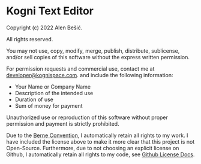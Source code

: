 # Kogni Text Editor

Copyright (c) 2022 Alen Bešić.

All rights reserved.

You may not use, copy, modify, merge, publish, distribute, sublicense,
and/or sell copies of this software without the express written permission.

For permission requests and commercial use, contact me at developer@kognispace.com.
and include the following information:
- Your Name or Company Name
- Description of the intended use
- Duration of use
- Sum of money for payment

Unauthorized use or reproduction of this software without proper
permission and payment is strictly prohibited.

Due to the [Berne Convention](https://en.wikipedia.org/wiki/Berne_Convention), I automatically retain all rights to my work. I have included the license above to make it more clear that this project is not Open-Source.
Furthermore, due to not choosing an explicit license on Github, I automatically retain all rights to my code, see [Github License Docs](https://docs.github.com/en/repositories/managing-your-repositorys-settings-and-features/customizing-your-repository/licensing-a-repository).
